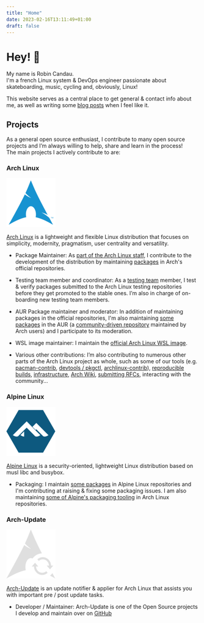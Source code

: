 ```yaml
---
title: "Home"
date: 2023-02-16T13:11:49+01:00
draft: false
---
```


# Hey! :wave:

My name is Robin Candau.  
I'm a french Linux system & DevOps engineer passionate about skateboarding, music, cycling and, obviously, Linux!

This website serves as a central place to get general & contact info about me, as well as writing some [blog posts](https://antiz.fr/blog/) when I feel like it.

## Projects

As a general open source enthusiast, I contribute to many open source projects and I’m always willing to help, share and learn in the process!  
The main projects I actively contribute to are:

### Arch Linux

![alt text](images/index/arch_linux-logo.png "Arch Linux logo")

[Arch Linux](https://archlinux.org) is a lightweight and flexible Linux distribution that focuses on simplicity, modernity, pragmatism, user centrality and versatility.

- Package Maintainer: As [part of the Arch Linux staff](https://archlinux.org/people/package-maintainers/#Antiz), I contribute to the development of the distribution by maintaining [packages](https://archlinux.org/packages/?sort=&q=&maintainer=Antiz) in Arch's official repositories.

- Testing team member and coordinator: As a [testing team](https://wiki.archlinux.org/title/Arch_Testing_Team) member, I test & verify packages submitted to the Arch Linux testing repositories before they get promoted to the stable ones. I’m also in charge of on-boarding new testing team members.

- AUR Package maintainer and moderator: In addition of maintaining packages in the official repositories, I'm also maintaining [some packages](https://aur.archlinux.org/packages?O=0&SeB=M&K=Antiz&outdated=&SB=p&SO=d&PP=50&submit=Go) in the AUR (a [community-driven repository](https://wiki.archlinux.org/title/Arch_User_Repository) maintained by Arch users) and I participate to its moderation.


- WSL image maintainer: I maintain the [official Arch Linux WSL image](https://gitlab.archlinux.org/archlinux/archlinux-wsl).

- Various other contributions: I’m also contributing to numerous other parts of the Arch Linux project as whole, such as some of our tools (e.g. [pacman-contrib](https://gitlab.archlinux.org/pacman/pacman-contrib), [devtools / pkgctl](https://gitlab.archlinux.org/archlinux/devtools), [archlinux-contrib](https://github.com/archlinux/contrib)), [reproducible builds](https://reproducible.archlinux.org/), [infrastructure](https://gitlab.archlinux.org/archlinux/infrastructure), [Arch Wiki](https://wiki.archlinux.org), [submitting RFCs](https://gitlab.archlinux.org/archlinux/rfcs), interacting with the community...

### Alpine Linux

![alt text](images/index/alpine_linux-logo.png "Alpine Linux logo")

[Alpine Linux](https://www.alpinelinux.org) is a security-oriented, lightweight Linux distribution based on musl libc and busybox.

- Packaging: I maintain [some packages](https://pkgs.alpinelinux.org/packages?name=&branch=edge&repo=&arch=&maintainer=Robin+Candau) in Alpine Linux repositories and I'm contributing at raising & fixing some packaging issues. I am also maintaining [some of Alpine's packaging tooling](https://archlinux.org/packages/?sort=&q=alpine&maintainer=Antiz&flagged=) in Arch Linux repositories.

### Arch-Update

![alt text](images/index/arch_update-logo.png "Arch-Update logo")

[Arch-Update](https://github.com/Antiz96/arch-update) is an update notifier & applier for Arch Linux that assists you with important pre / post update tasks.

- Developer / Maintainer: Arch-Update is one of the Open Source projects I develop and maintain over on [GitHub](https://github.com/Antiz96)

